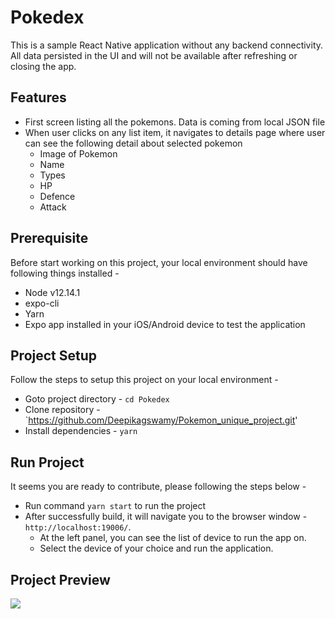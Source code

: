 # Pokedex
This is a sample React Native application without any backend connectivity. All data persisted in the UI and will not be available after refreshing or closing the app.

## Features
* First screen listing all the pokemons. Data is coming from local JSON file
* When user clicks on any list item, it navigates to details page where user can see the following detail about selected pokemon
    * Image of Pokemon
    * Name
    * Types
    * HP
    * Defence
    * Attack
    
## Prerequisite
Before start working on this project, your local environment should have following things installed - 
* Node v12.14.1
* expo-cli
* Yarn
* Expo app installed in your iOS/Android device to test the application

## Project Setup
Follow the steps to setup this project on your local environment - 
* Goto project directory - `cd Pokedex`
*  Clone repository - `https://github.com/Deepikagswamy/Pokemon_unique_project.git'
* Install dependencies - `yarn`

## Run Project
It seems you are ready to contribute, please following the steps below - 
* Run command `yarn start` to run the project
* After successfully build, it will navigate you to the browser window - `http://localhost:19006/`.
    * At the left panel, you can see the list of device to run the app on. 
    * Select the device of your choice and run the application.

## Project Preview

![](PokedexPreview.gif)
